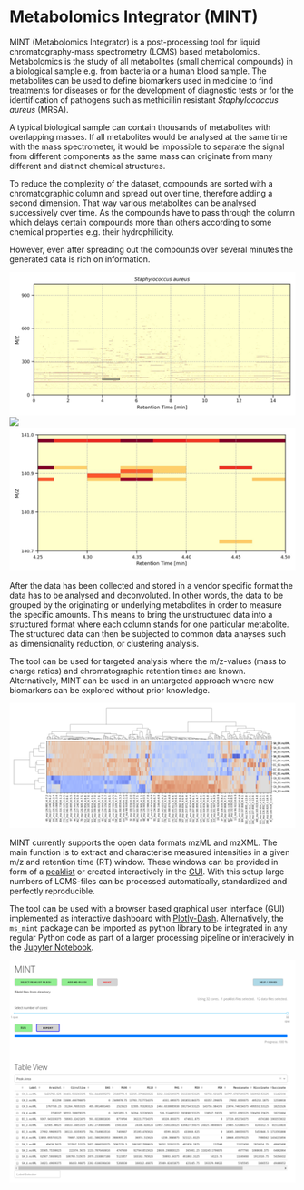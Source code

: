 # Metabolomics Integrator (MINT)

MINT (Metabolomics Integrator) is a post-processing tool for liquid chromatography-mass spectrometry (LCMS) based metabolomics. 
Metabolomics is the study of all metabolites (small chemical compounds) in a biological sample e.g. from bacteria or a human blood sample. 
The metabolites can be used to define biomarkers used in medicine to find treatments for diseases or for the development of diagnostic tests 
or for the identification of pathogens such as methicillin resistant _Staphylococcus aureus_ (MRSA). 

A typical biological sample can contain thousands of metabolites with overlapping masses. If all metabolites would be analysed at the same 
time with the mass spectrometer, it would be impossible to separate the signal from different components as the same mass can originate 
from many different and distinct chemical structures. 

To reduce the complexity of the dataset, compounds are sorted with a chromatographic column and spread out over time, 
therefore adding a second dimension. That way various metabolites can be analysed successively over time. 
As the compounds have to pass through the column which delays certain compounds more than others according 
to some chemical properties e.g. their hydrophilicity. 

However, even after spreading out the compounds over several minutes the generated data is rich on information. 

![](image/Saureus-metabolomics-high-res.jpeg)
![](image/Saureus-metabolomics-high-res_zoom.jpeg)
![](image/Saureus-metabolomics-high-res_zoom_zoom.jpeg)

After the data has been collected and stored in a vendor specific format the data has to be analysed and deconvoluted. In other words, the data to be grouped by the originating or underlying metabolites in order to measure the specific amounts. This means to bring the unstructured data into a structured format where each column stands for one particular metabolite. The structured data can then be subjected to common data anayses such as dimensionality reduction, or clustering analysis.

The tool can be used for targeted analysis where the m/z-values (mass to charge ratios) and chromatographic retention times are known. Alternatively, MINT can be used in an untargeted approach where new biomarkers can be explored without prior knowledge.

![](image/cluster_analysis_wide.png)

MINT currently supports the open data formats mzML and mzXML. The main function is to extract and characterise measured intensities in a given m/z and retention time (RT) window. These windows can be provided in form of a [peaklist](peaklists.md) or created interactively in the [GUI](gui.md). With this setup large numbers of LCMS-files can be processed automatically, standardized and perfectly reproducible.

The tool can be used with a browser based graphical user interface (GUI) implemented as interactive dashboard with [Plotly-Dash](https://plot.ly/dash/). Alternatively, the `ms_mint` package can be imported as python library to be integrated in any regular Python code as part of a larger processing pipeline or interacively in the [Jupyter Notebook](jupyter.md).

![MINT](image/mint-overview.png)





